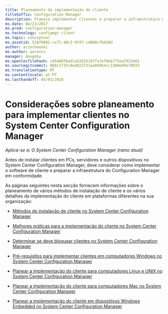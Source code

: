 ```yaml
---
title: Planeamento da implementação do cliente
titleSuffix: Configuration Manager
description: Planeia implementar clientes e preparar a infraestrutura no System Center Configuration Manager.
ms.date: 04/23/2017
ms.prod: configuration-manager
ms.technology: configmgr-client
ms.topic: conceptual
ms.assetid: 518f9882-ce71-48c3-9f47-cd968cfb658d
author: aczechowski
ms.author: aaroncz
manager: dougeby
ms.openlocfilehash: cd5488f6ed1a52b35197fa7ef0eb775eafd33e01
ms.sourcegitcommit: 0b0c2735c4ed822731ae069b4cc1380e89e78933
ms.translationtype: MT
ms.contentlocale: pt-PT
ms.lasthandoff: 05/03/2018
---
```

# <a name="planning-considerations-for-deploying-clients-in-system-center-configuration-manager"></a>Considerações sobre planeamento para implementar clientes no System Center Configuration Manager

*Aplica-se a: O System Center Configuration Manager (ramo atual)*

Antes de instalar clientes em PCs, servidores e outros dispositivos no System Center Configuration Manager, deve considerar como implementar o software de cliente e preparar a infraestrutura do Configuration Manager em conformidade.  

 As páginas seguintes nesta secção fornecem informações sobre o planeamento de vários métodos de instalação de cliente e os vários detalhes da implementação do cliente em plataformas diferentes na sua organização:  

-   [Métodos de instalação de cliente no System Center Configuration Manager](../../../../core/clients/deploy/plan/client-installation-methods.md)  

-   [Melhores práticas para a implementação do cliente no System Center Configuration Manager](../../../../core/clients/deploy/plan/best-practices-for-client-deployment.md)  

-   [Determinar se deve bloquear clientes no System Center Configuration Manager](../../../../core/clients/deploy/plan/determine-whether-to-block-clients.md)  

-   [Pré-requisitos para implementar clientes em computadores Windows no System Center Configuration Manager](../../../../core/clients/deploy/prerequisites-for-deploying-clients-to-windows-computers.md)  

-   [Planear a implementação do cliente para computadores Linux e UNIX no System Center Configuration Manager](../../../../core/clients/deploy/plan/planning-for-client-deployment-to-linux-and-unix-computers.md)  

-   [Planear a implementação do cliente para computadores Mac no System Center Configuration Manager](../../../../core/clients/deploy/plan/planning-for-client-deployment-to-mac-computers.md)  

-   [Planear a implementação do cliente em dispositivos Windows Embedded no System Center Configuration Manager](../../../../core/clients/deploy/plan/planning-for-client-deployment-to-windows-embedded-devices.md)  
